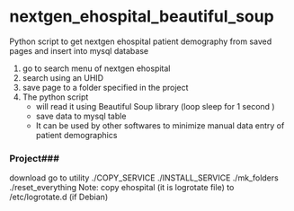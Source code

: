 # nextgen_ehospital_beautiful_soup
Python script to get nextgen ehospital patient demography from saved pages and insert into mysql database
1. go to search menu of nextgen ehospital
2. search using an UHID
3. save page to a folder specified in the project
4. The python script
    - will read it using Beautiful Soup library (loop sleep for 1 second )
    - save data to mysql table
    - It can be used by other softwares to minimize manual data entry of patient demographics
### Project###
download
go to utility
./COPY_SERVICE
./INSTALL_SERVICE
./mk_folders
./reset_everything
Note: copy ehospital (it is logrotate file) to /etc/logrotate.d (if Debian)

